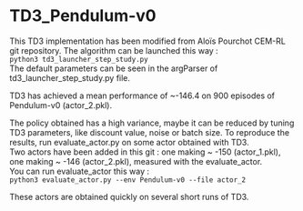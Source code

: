 # TD3_Pendulum-v0

This TD3 implementation has been modified from Aloïs Pourchot CEM-RL git repository.
The algorithm can be launched this way :  
```python3 td3_launcher_step_study.py```  
The default parameters can be seen in the argParser of td3_launcher_step_study.py file.  
  
TD3 has achieved a mean performance of ~-146.4 on 900 episodes of Pendulum-v0 (actor_2.pkl).  
  
The policy obtained has a high variance, maybe it can be reduced by tuning TD3 parameters, like discount value, noise or batch size.
To reproduce the results, run evaluate_actor.py on some actor obtained with TD3.  
Two actors have been added in this git : one making ~ -150 (actor_1.pkl), one making ~ -146 (actor_2.pkl), measured with the evaluate_actor.  
You can run evaluate_actor this way :  
```python3 evaluate_actor.py --env Pendulum-v0 --file actor_2```
  
These actors are obtained quickly on several short runs of TD3.  
